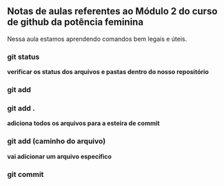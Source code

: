## Notas de aulas referentes ao Módulo 2 do curso de github da potência feminina

Nessa aula estamos aprendendo comandos bem legais e úteis.

### git status
**verificar os status dos arquivos e pastas dentro do nosso repositório**

### git add

### git add .

**adiciona todos os arquivos para a esteira de commit**

### git add (caminho do arquivo)

**vai adicionar um arquivo específico**

### git commit